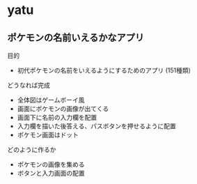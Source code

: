 # yatu
## ポケモンの名前いえるかなアプリ
目的
- 初代ポケモンの名前をいえるようにするためのアプリ (151種類)

どうなれば完成
- 全体図はゲームボーイ風
- 画面にポケモンの画像が出てくる
- 画面下に名前の入力欄を配置
- 入力欄を描いた後答える、パスボタンを押せるように配置
- ポケモン画面はドット

どのように作るか
- ポケモンの画像を集める
- ボタンと入力画面の配置
